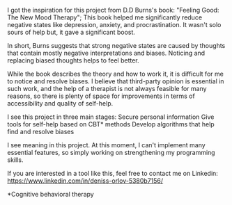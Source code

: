 I got the inspiration for this project from D.D Burns's book: "Feeling Good: The New Mood Therapy"; This book helped me significantly reduce negative states like depression, anxiety, and procrastination. It wasn't solo sours of help but, it gave a significant boost.

In short, Burns suggests that strong negative states are caused by thoughts that contain mostly negative interpretations and biases. Noticing and replacing biased thoughts helps to feel better.

While the book describes the theory and how to work it, it is difficult for me to notice and resolve biases. I believe that third-party opinion is essential in such work, and the help of a therapist is not always feasible for many reasons, so there is plenty of space for improvements in terms of accessibility and quality of self-help. 

I see this project in three main stages:
Secure personal information
Give tools for self-help based on CBT* methods
Develop algorithms that help find and resolve biases

I see meaning in this project.  At this moment, I can't implement many essential features, so simply working on strengthening my programming skills.

If you are interested in a tool like this, feel free to contact me on Linkedin:
https://www.linkedin.com/in/deniss-orlov-5380b7156/

*Cognitive behavioral therapy